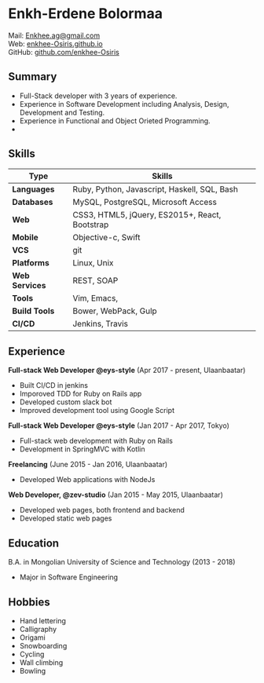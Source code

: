 Enkh-Erdene Bolormaa
===========================
Mail: [Enkhee.ag@gmail.com](mailto:enkhee.ag@gmail.com)  
Web: [enkhee-Osiris.github.io](https://enkhee-Osiris.github.io)  
GitHub: [github.com/enkhee-Osiris](https://github.com/enkhee-Osiris/curriculum_vitae)

Summary
--------
  * Full-Stack developer with 3 years of experience.
  * Experience in Software Development including Analysis, Design, Development and Testing.
  * Experience in Functional and Object Orieted Programming.
  *

Skills
-------
| Type             | Skills                                         |
|------------------|------------------------------------------------|
| **Languages**    | Ruby, Python, Javascript, Haskell, SQL, Bash   |
| **Databases**    | MySQL, PostgreSQL, Microsoft Access            |
| **Web**          | CSS3, HTML5, jQuery, ES2015+, React, Bootstrap |
| **Mobile**       | Objective-c, Swift                             |
| **VCS**          | git                                            |
| **Platforms**    | Linux, Unix                                    |
| **Web Services** | REST, SOAP                                     |
| **Tools**        | Vim, Emacs,                                    |
| **Build Tools**  | Bower, WebPack, Gulp                           |
| **CI/CD**        | Jenkins, Travis                                |

Experience
------------
**Full-stack Web Developer @eys-style** (Apr 2017 - present, Ulaanbaatar)
  * Built CI/CD in jenkins
  * Imporoved TDD for Ruby on Rails app
  * Developed custom slack bot
  * Improved development tool using Google Script

**Full-stack Web Developer @eys-style** (Jan 2017 - Apr 2017, Tokyo)
  * Full-stack web development with Ruby on Rails
  * Development in SpringMVC with Kotlin

**Freelancing** (June 2015 - Jan 2016, Ulaanbaatar)
  * Developed Web applications with NodeJs

**Web Developer, @zev-studio** (Jan 2015 - May 2015, Ulaanbaatar)
  * Developed web pages, both frontend and backend
  * Developed static web pages

Education
-----------
B.A. in Mongolian University of Science and Technology (2013 - 2018)
  * Major in Software Engineering

Hobbies
--------
  * Hand lettering
  * Calligraphy
  * Origami
  * Snowboarding
  * Cycling
  * Wall climbing
  * Bowling
